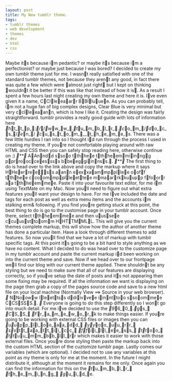 ```yaml
---
layout: post
title: My New tumblr theme.
tags:
- tumblr themes
- web development
- themes
- dev
- html
- css
---
```

Maybe its because im pedantic? or maybe its because im a perfectionist? or
maybe just because I was bored? I decided to create my own tumblr theme just
for me.
I wasnt really satisfied with one of the standard tumblr themes, not because
they arent any good, in fact there was quite a few which were almost just
right but I kept on thinking wouldnt it be better if this was like that
instead of how it is. As a result I spent a few hours last night creating my
own theme and here it is. Ive even given it a name, CClleeaarr BBlluuee. As you can
probably tell, im not a huge fan of big complex designs, Clear Blue is very
minimal but very cclleeaann, which is how I like it.
Creating the design was fairly straightforward. tumblr provides a really good
guide with lots of information here _h_t_t_p_:_/_/_w_w_w_._t_u_m_b_l_r_._c_o_m_/_d_o_c_s_/_e_n_/
_c_u_s_t_o_m___t_h_e_m_e_s. There was a few little hurdles I ran into so I thought id run
through the process I used in creating my theme.
If youre not comfortable playing around with raw HTML and CSS then you can
safely stop reading here, otherwise continue on :)
**** AAnndd ssoo tthhee tthheemmiinngg pprroocceessss bbeeggiinnss.. ****
The first thing to do is head over to the link above and copy the markup where
it says HHeerreess aann eexxaammppllee ooff tthhee ccoommpplleettee mmaarrkkuupp ffoorr aa tthheemmee. Paste it into
your favourite text editor, for me im using TextMate on my Mac. Now youll
need to figure out what extra features youll want your design to have. For me
Ive included the date and tags for each post as well as extra menu items and
the accounts im stalking erm& following. If you find youre getting stuck at
this point, the best thing to do is go to the customise page in your tumblr
account. Once there, select tthheemmee and then uussee ccuussttoomm HHTTMMLL. This will give you
the current themes complete markup, this will show how the author of another
theme has done a particular item. Have a look through different themes to add
features.
So now youll find that we have a lot of markup with tumblr specific tags. At
this point its going to be a bit hard to style anything as we have no content.
What I decided to do was head over to the customize page in my tumblr account
and paste the current markup id been working on into the current theme and
save. Now if we head over to our frontpage well find our blog with our current
theme applied. There shouldnt be any styling but we need to make sure that all
of our features are displaying correctly, so if youve setup the date of posts
and its not appearing then some fixing may be required. If all the information
we want is displaying on the page then grab a copy of the pages source code and
save to a new html file on your local machine (Normally View ==> Source in your
web browser).
** NNooww lleettss ddiivvee iinnttoo ssoommee CCSSSS.. **
Everyone is going to do this step differently so I wont go into much detail.
For me ive decided to use the _9_6_0_._g_s_ _C_S_S_ _F_r_a_m_e_w_o_r_k to make things easier. If
youre going to be working with external CSS files or images then you can
_uu_pp_ll_oo_aa_dd_ _yy_oo_uu_rr_ _ss_tt_aa_tt_ii_cc_ _ff_ii_ll_ee_ss_ _tt_oo_ _tt_uu_mm_bb_ll_rr which makes it easier to work with those
external files. Once youre done styling then paste the markup back into the
custom HTML section of the cuztomize tumblr page.
Lastly comes our variables (which are optional). I decided not to use any
variables at this point as my theme is only for me at the moment. In the future
I might distribute it, although at the moment it remains for me only. Once
again you can find the information for this on the _t_u_m_b_l_r_ _t_h_e_m_i_n_g_ _g_u_i_d_e.

